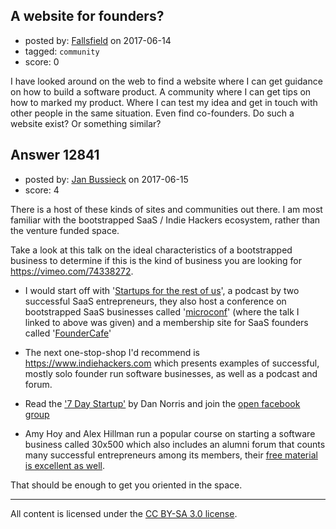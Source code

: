 ## A website for founders?

- posted by: [Fallsfield](https://stackexchange.com/users/11118325/fallsfield) on 2017-06-14
- tagged: `community`
- score: 0

<p>I have looked around on the web to find a website where I can get guidance on how to build a software product. A community where I can get tips on how to marked my product. Where I can test my idea and get in touch with other people in the same situation. Even find co-founders. Do such a website exist? Or something similar?</p>



## Answer 12841

- posted by: [Jan Bussieck](https://stackexchange.com/users/3333987/jan-bussieck) on 2017-06-15
- score: 4

<p>There is a host of these kinds of sites and communities out there. I am most familiar with the bootstrapped SaaS / Indie Hackers ecosystem, rather than the venture funded space.</p>

<p>Take a look at this talk on the ideal characteristics of a bootstrapped business to determine if this is the kind of business you are looking for <a href="https://vimeo.com/74338272" rel="nofollow noreferrer">https://vimeo.com/74338272</a>.</p>

<ul>
<li><p>I would start off with '<a href="http://www.startupsfortherestofus.com/" rel="nofollow noreferrer">Startups for the rest of us</a>', a podcast by two successful SaaS entrepreneurs, they also host a conference on bootstrapped SaaS businesses called '<a href="http://www.microconf.com/" rel="nofollow noreferrer">microconf</a>' (where the talk I linked to above was given) and a membership site for SaaS founders called '<a href="https://www.foundercafe.com/" rel="nofollow noreferrer">FounderCafe</a>'</p></li>
<li><p>The next one-stop-shop I'd recommend is <a href="https://www.indiehackers.com" rel="nofollow noreferrer">https://www.indiehackers.com</a> which presents examples of successful, mostly solo founder run software businesses, as well as a podcast and forum.</p></li>
<li><p>Read the <a href="http://rads.stackoverflow.com/amzn/click/1502472392" rel="nofollow noreferrer">'7 Day Startup'</a> by Dan Norris and join the <a href="https://www.facebook.com/groups/592264044218722/" rel="nofollow noreferrer">open facebook group</a></p></li>
<li><p>Amy Hoy and Alex Hillman run a popular course on starting a software business called 30x500 which also includes an alumni forum that counts many successful entrepreneurs among its members, their <a href="https://stackingthebricks.com/products/" rel="nofollow noreferrer">free material is excellent as well</a>.</p></li>
</ul>

<p>That should be enough to get you oriented in the space.</p>




---

All content is licensed under the [CC BY-SA 3.0 license](https://creativecommons.org/licenses/by-sa/3.0/).
